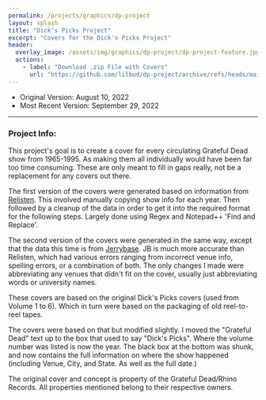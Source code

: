 ```yaml
---
permalink: /projects/graphics/dp-project
layout: splash
title: "Dick's Picks Project"
excerpt: "Covers for the Dick's Picks Project"
header:
  overlay_image: /assets/img/graphics/dp-project/dp-project-feature.jpg
  actions:
    - label: "Download .zip File with Covers"
      url: "https://github.com/lilbud/dp-project/archive/refs/heads/main.zip"
---
```


- Original Version: August 10, 2022
- Most Recent Version: September 29, 2022

---
### Project Info:
This project's goal is to create a cover for every circulating Grateful Dead show from 1965-1995. As making them all individually would have been far too time consuming. These are only meant to fill in gaps really, not be a replacement for any covers out there.

The first version of the covers were generated based on information from [Relisten](https://relisten.net/). This involved manually copying show info for each year. Then followed by a cleanup of the data in order to get it into the required format for the following steps. Largely done using Regex and Notepad++ 'Find and Replace'.

The second version of the covers were generated in the same way, except that the data this time is from [Jerrybase](https://jerrybase.com/). JB is much more accurate than Relisten, which had various errors ranging from incorrect venue info, spelling errors, or a combination of both. The only changes I made were abbreviating any venues that didn't fit on the cover, usually just abbreviating words or university names.

These covers are based on the original Dick's Picks covers (used from Volume 1 to 6). Which in turn were based on the packaging of old reel-to-reel tapes.

The covers were based on that but modified slightly. I moved the "Grateful Dead" text up to the box that used to say "Dick's Picks". Where the volume number was listed is now the year. The black box at the bottom was shunk, and now contains the full information on where the show happened (including Venue, City, and State. As well as the full date.)

The original cover and concept is property of the Grateful Dead/Rhino Records. All properties mentioned belong to their respective owners.

